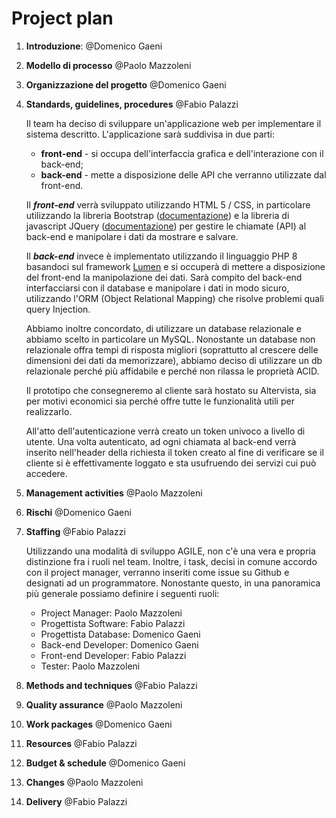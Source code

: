 # Project plan

1.  **Introduzione**: @Domenico Gaeni

2.  **Modello di processo** @Paolo Mazzoleni

3.  **Organizzazione del progetto** @Domenico Gaeni

4.  **Standards, guidelines, procedures** @Fabio Palazzi

    Il team ha deciso di sviluppare un'applicazione web per implementare il sistema descritto. L'applicazione sarà suddivisa in due parti: 
    
    - **front-end** - si occupa dell'interfaccia grafica e dell'interazione con il back-end;
    - **back-end** - mette a disposizione delle API che verranno utilizzate dal front-end.
    
    Il ***front-end*** verrà sviluppato utilizzando HTML 5 / CSS, in particolare utilizzando la libreria Bootstrap ([documentazione](https://getbootstrap.com/)) e la libreria di javascript JQuery ([documentazione](https://api.jquery.com/)) per gestire le chiamate (API) al back-end e manipolare i dati da mostrare e salvare.
    
    Il ***back-end*** invece è implementato utilizzando il linguaggio PHP 8 basandoci sul framework [Lumen](https://lumen.laravel.com/) e si occuperà di mettere a disposizione del front-end la manipolazione dei dati. Sarà compito del back-end interfacciarsi con il database e manipolare i dati in modo sicuro, utilizzando l'ORM (Object Relational Mapping) che risolve problemi quali query Injection.
    
    Abbiamo inoltre concordato, di utilizzare un database relazionale e abbiamo scelto in particolare un MySQL. Nonostante un database non relazionale offra tempi di risposta migliori (soprattutto al crescere delle dimensioni dei dati da memorizzare), abbiamo deciso di utilizzare un db relazionale perché più affidabile e perché non rilassa le proprietà ACID.
    
    Il prototipo che consegneremo al cliente sarà hostato su Altervista, sia per motivi economici sia perché offre tutte le funzionalità utili per realizzarlo.
    
    All'atto dell'autenticazione verrà creato un token univoco a livello di utente. Una volta autenticato, ad ogni chiamata al back-end verrà inserito nell'header della richiesta il token creato al fine di verificare se il cliente si è effettivamente loggato e sta usufruendo dei servizi cui può accedere.

5.  **Management activities** @Paolo Mazzoleni

6.  **Rischi** @Domenico Gaeni

7.  **Staffing** @Fabio Palazzi
    
    Utilizzando una modalità di sviluppo AGILE, non c'è una vera e propria distinzione fra i ruoli nel team. Inoltre, i task, decisi in comune accordo con il project manager, verranno inseriti come issue su Github e designati ad un programmatore. Nonostante questo, in una panoramica più generale possiamo definire i seguenti ruoli:
    
    - Project Manager: Paolo Mazzoleni
    - Progettista Software: Fabio Palazzi
    - Progettista Database: Domenico Gaeni
    - Back-end Developer: Domenico Gaeni
    - Front-end Developer: Fabio Palazzi
    - Tester: Paolo Mazzoleni

8.  **Methods and techniques** @Fabio Palazzi

9.  **Quality assurance** @Paolo Mazzoleni

10. **Work packages** @Domenico Gaeni

11. **Resources** @Fabio Palazzi

12. **Budget & schedule** @Domenico Gaeni

13. **Changes** @Paolo Mazzoleni

14. **Delivery** @Fabio Palazzi
